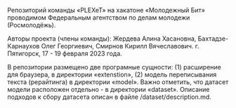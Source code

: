 Репозиторий команды «PLEXeT» на хакатоне «Молодежный Бит» проводимом Федеральным агентством по делам молодежи (Росмолодёжь). 

Авторы проекта (члены команды): Жердева Алина Хасановна, Бахтадзе-Карнаухов Олег Георгиевич, Смирнов Кирилл Вячеславович. г. Пятигорск, 17 - 19 февраля 2023 года.

В репозитории размещено две програмные сущности: (1) расширение для браузера, в директории «extenstion», (2) модель переписывания текста (рерайтинга) в директории «model». Важно отметить, что датасет модели расположен отдельно - в директории «dataset». Описание подходов к сбору датасета описан в файле /dataset/description.md.   
